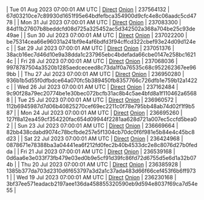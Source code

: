 | Tue 01 Aug 2023 07:00:01 AM UTC | [Direct](https://oshi.at/gZRV) [Onion](http://5ety7tpkim5me6eszuwcje7bmy25pbtrjtue7zkqqgziljwqy3rrikqd.onion/gZRV) | 237564132 | 67d03210ce7c89930d1651f95e64bdfefbca354900d9cfc4e8c06aadc5cd4778 | 
| Mon 31 Jul 2023 07:00:01 AM UTC | [Direct](https://oshi.at/Wqik) [Onion](http://5ety7tpkim5me6eszuwcje7bmy25pbtrjtue7zkqqgziljwqy3rrikqd.onion/Wqik) | 237083300 | 84d11b27607b8beddcfd08d725a325452ac5d342502a368a704be25c93de49ae | 
| Sun 30 Jul 2023 07:00:01 AM UTC | [Direct](https://oshi.at/EkyP) [Onion](http://5ety7tpkim5me6eszuwcje7bmy25pbtrjtue7zkqqgziljwqy3rrikqd.onion/EkyP) | 237022200 | be75314cea66e96031a241bf9e4af6bdfd3f94cffcd322cbef93e24d09d124ec | 
| Sat 29 Jul 2023 07:00:01 AM UTC | [Direct](https://oshi.at/cybE) [Onion](http://5ety7tpkim5me6eszuwcje7bmy25pbtrjtue7zkqqgziljwqy3rrikqd.onion/cybE) | 237051376 | 38acb16ec7d46d10e9a38dda1c237965ebc4bdefada66cbe0147e258bc16214c | 
| Fri 28 Jul 2023 07:00:01 AM UTC | [Direct](https://oshi.at/tWWD) [Onion](http://5ety7tpkim5me6eszuwcje7bmy25pbtrjtue7zkqqgziljwqy3rrikqd.onion/tWWD) | 237068036 | 9978787504a3520b1285aedceceed8c73da1f0a76535c68c952262367ee969bb | 
| Thu 27 Jul 2023 07:00:01 AM UTC | [Direct](https://oshi.at/jpUN) [Onion](http://5ety7tpkim5me6eszuwcje7bmy25pbtrjtue7zkqqgziljwqy3rrikqd.onion/jpUN) | 236950280 | 936b1b5d55f0dfbdce64a070fc5b389450fb8357766c726dfb1e759b12a1422c | 
| Wed 26 Jul 2023 07:00:01 AM UTC | [Direct](https://oshi.at/Doee) [Onion](http://5ety7tpkim5me6eszuwcje7bmy25pbtrjtue7zkqqgziljwqy3rrikqd.onion/Doee) | 237162484 | 9c90f28a79ec20774be1e30bec072bcfb31ac8b4c5ae4bfd8a1f110462a65688 | 
| Tue 25 Jul 2023 07:00:01 AM UTC | [Direct](https://oshi.at/vibc) [Onion](http://5ety7tpkim5me6eszuwcje7bmy25pbtrjtue7zkqqgziljwqy3rrikqd.onion/vibc) | 236960572 | 112b6945987d7d06b40825270cef69ec2211c0f78e795bb48ab74d02f1f9b587 | 
| Mon 24 Jul 2023 07:00:01 AM UTC | [Direct](https://oshi.at/iapo) [Onion](http://5ety7tpkim5me6eszuwcje7bmy25pbtrjtue7zkqqgziljwqy3rrikqd.onion/iapo) | 236695260 | 127f8a12ea459cf354220fac654d09944f2281aa628d721a007ec5ccfd5bea02 | 
| Sun 23 Jul 2023 07:00:01 AM UTC | [Direct](https://oshi.at/cTas) [Onion](http://5ety7tpkim5me6eszuwcje7bmy25pbtrjtue7zkqqgziljwqy3rrikqd.onion/cTas) | 236669664 | 82bb438cdabd9074c78bcfbde257e5f1304cb70dc0f6f981e5b84e4c45bc8d23 | 
| Sat 22 Jul 2023 07:00:01 AM UTC | [Direct](https://oshi.at/feTu) [Onion](http://5ety7tpkim5me6eszuwcje7bmy25pbtrjtue7zkqqgziljwqy3rrikqd.onion/feTu) | 236424968 | 0878671e78388ba3a04441ea6f212fd0fec2b40b4533dc2e8c8076d27b0fedda | 
| Fri 21 Jul 2023 07:00:01 AM UTC | [Direct](https://oshi.at/HCtU) [Onion](http://5ety7tpkim5me6eszuwcje7bmy25pbtrjtue7zkqqgziljwqy3rrikqd.onion/HCtU) | 236539168 | 0d6aa6e3e033f73fb479e03ed0b9e5cf91d39fc86fd72d6755d5e6d1a32b074b | 
| Thu 20 Jul 2023 07:00:01 AM UTC | [Direct](https://oshi.at/KkAv) [Onion](http://5ety7tpkim5me6eszuwcje7bmy25pbtrjtue7zkqqgziljwqy3rrikqd.onion/KkAv) | 236385928 | 1385b377da703d2310d6f653797a3d2a1c37ada483d66f66cef453f6b6ff9731 | 
| Wed 19 Jul 2023 07:00:01 AM UTC | [Direct](https://oshi.at/Essf) [Onion](http://5ety7tpkim5me6eszuwcje7bmy25pbtrjtue7zkqqgziljwqy3rrikqd.onion/Essf) | 236230168 | 3bf37ee571eadacb2197aee136da458855320590eb9d594e8037f69ca7d54e55 | 
